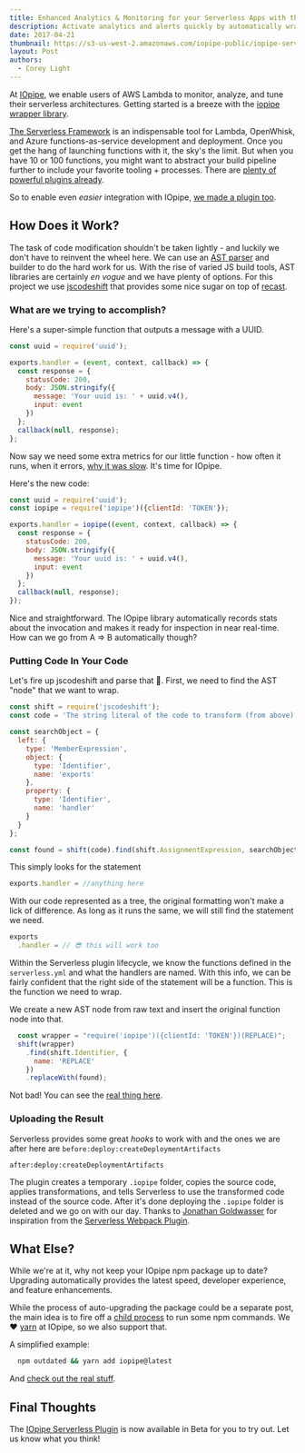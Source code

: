 ```yaml
---
title: Enhanced Analytics & Monitoring for your Serverless Apps with the IOpipe Serverless Plugin - Now in Beta
description: Activate analytics and alerts quickly by automatically wrapping your Serverless functions with IOpipe.
date: 2017-04-21
thumbnail: https://s3-us-west-2.amazonaws.com/iopipe-public/iopipe-serverless-logo.png
layout: Post
authors:
  - Corey Light
---
```


At [IOpipe](https://iopipe.com), we enable users of AWS Lambda to monitor, analyze, and tune their serverless architectures. Getting started is a breeze with the [iopipe wrapper library](https://github.com/iopipe/iopipe).

[The Serverless Framework](https://serverless.com/) is an indispensable tool for Lambda, OpenWhisk, and Azure functions-as-service development and deployment. Once you get the hang of launching functions with it, the sky's the limit. But when you have 10 or 100 functions, you might want to abstract your build pipeline further to include your favorite tooling + processes. There are [plenty of powerful plugins already](https://github.com/serverless/plugins).

So to enable even _easier_ integration with IOpipe, [we made a plugin too](https://github.com/iopipe/serverless-plugin-iopipe).

## How Does it Work?

The task of code modification shouldn't be taken lightly - and luckily we don't have to reinvent the wheel here. We can use an [AST parser](https://en.wikipedia.org/wiki/Abstract_syntax_tree) and builder to do the hard work for us. With the rise of varied JS build tools, AST libraries are certainly _en vogue_ and we have plenty of options. For this project we use [jscodeshift](https://github.com/facebook/jscodeshift) that provides some nice sugar on top of [recast](https://github.com/benjamn/recast).

### What are we trying to accomplish?

Here's a super-simple function that outputs a message with a UUID.

```js
const uuid = require('uuid');

exports.handler = (event, context, callback) => {
  const response = {
    statusCode: 200,
    body: JSON.stringify({
      message: 'Your uuid is: ' + uuid.v4(),
      input: event
    })
  };
  callback(null, response);
};
```

Now say we need some extra metrics for our little function - how often it runs, when it errors, [why it was slow](https://read.iopipe.com/detecting-cold-starts-with-iopipe-9fe96425e859). It's time for IOpipe.

Here's the new code:

```js
const uuid = require('uuid');
const iopipe = require('iopipe')({clientId: 'TOKEN'});

exports.handler = iopipe((event, context, callback) => {
  const response = {
    statusCode: 200,
    body: JSON.stringify({
      message: 'Your uuid is: ' + uuid.v4(),
      input: event
    })
  };
  callback(null, response);
});
```

Nice and straightforward. The IOpipe library automatically records stats about the invocation and makes it ready for inspection in near real-time. How can we go from A => B automatically though?

### Putting Code In Your Code

Let's fire up jscodeshift and parse that 🌴. First, we need to find the AST "node" that we want to wrap.

```js
const shift = require('jscodeshift');
const code = 'The string literal of the code to transform (from above)';

const searchObject = {
  left: {
    type: 'MemberExpression',
    object: {
      type: 'Identifier',
      name: 'exports'
    },
    property: {
      type: 'Identifier',
      name: 'handler'
    }
  }
};

const found = shift(code).find(shift.AssignmentExpression, searchObject);
```

This simply looks for the statement

```js
exports.handler = //anything here
```

With our code represented as a tree, the original formatting won't make a lick of difference. As long as it runs the same, we will still find the statement we need.

```js
exports
  .handler = // 😎 this will work too
```

Within the Serverless plugin lifecycle, we know the functions defined in the `serverless.yml` and what the handlers are named. With this info, we can be fairly confident that the right side of the statement will be a function. This is the function we need to wrap.

We create a new AST node from raw text and insert the original function node into that.

```js
  const wrapper = "require('iopipe')({clientId: 'TOKEN'})(REPLACE)";
  shift(wrapper)
    .find(shift.Identifier, {
      name: 'REPLACE'
    })
    .replaceWith(found);
```

Not bad! You can see the [real thing here](https://github.com/iopipe/serverless-plugin-iopipe/blob/master/src/transform.js).

### Uploading the Result

Serverless provides some great _hooks_ to work with and the ones we are after here are
`before:deploy:createDeploymentArtifacts`

`after:deploy:createDeploymentArtifacts`

The plugin creates a temporary `.iopipe` folder, copies the source code, applies transformations, and tells Serverless to use the transformed code instead of the source code. After it's done deploying the `.iopipe` folder is deleted and we go on with our day. Thanks to [Jonathan Goldwasser](https://github.com/jogold) for inspiration from the [Serverless Webpack Plugin](https://github.com/jogold/serverless-webpack-plugin).

## What Else?

While we're at it, why not keep your IOpipe npm package up to date? Upgrading automatically provides the latest speed, developer experience, and feature enhancements.

While the process of auto-upgrading the package could be a separate post, the main idea is to fire off a [child process](https://nodejs.org/api/child_process.html) to run some npm commands. We ❤️ [yarn](https://yarnpkg.com) at IOpipe, so we also support that.

A simplified example:

```bash
  npm outdated && yarn add iopipe@latest
```

And [check out the real stuff](https://github.com/iopipe/serverless-plugin-iopipe/blob/master/src/index.js#L148).

## Final Thoughts

The [IOpipe Serverless Plugin](https://github.com/iopipe/serverless-plugin-iopipe) is now available in Beta for you to try out. Let us know what you think!
